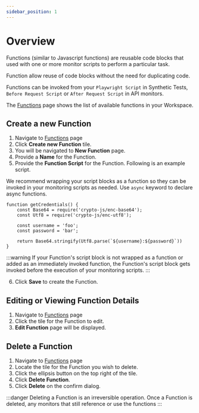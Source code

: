 ```yaml
---
sidebar_position: 1
---
```


# Overview

Functions (similar to Javascript functions) are reusable code blocks that used with one or more monitor scripts to perform a particular task.

Function allow reuse of code blocks without the need for duplicating code.

Functions can be invoked from your `Playwright Script` in Synthetic Tests, `Before Request Script` or `After Request Script` in API monitors.

The [Functions](https://app.devraven.io/app/functions) page shows the list of available functions in your Workspace.

## Create a new Function

1. Navigate to [Functions](https://app.devraven.io/app/functions) page
2. Click **Create new Function** tile.
3. You will be navigated to **New Function** page.
4. Provide a **Name** for the Function.
5. Provide the **Function Script** for the Function. Following is an example script.

We recommend wrapping your script blocks as a function so they can be invoked in your monitoring scripts as needed. Use `async` keyword to declare async functions.

```
function getCredentials() {
    const Base64 = require('crypto-js/enc-base64');
    const Utf8 = require('crypto-js/enc-utf8');

    const username = 'foo';
    const password = 'bar';

    return Base64.stringify(Utf8.parse(`${username}:${password}`))
}
```

:::warning
If your Function's script block is not wrapped as a function or added as an immediately invoked function, the Function's script block gets invoked before the execution of your monitoring scripts.
:::

6. Click **Save** to create the Function.

## Editing or Viewing Function Details

1. Navigate to [Functions](https://app.devraven.io/app/functions) page
2. Click the tile for the Function to edit.
5. **Edit Function** page will be displayed.

## Delete a Function

1. Navigate to [Functions](https://app.devraven.io/app/functions) page
2. Locate the tile for the Function you wish to delete.
3. Click the ellipsis button on the top right of the tile.
4. Click **Delete Function**.
5. Click **Delete** on the confirm dialog.

:::danger
Deleting a Function is an irreversible operation. Once a Function is deleted, any monitors that still reference or use the functions
:::


